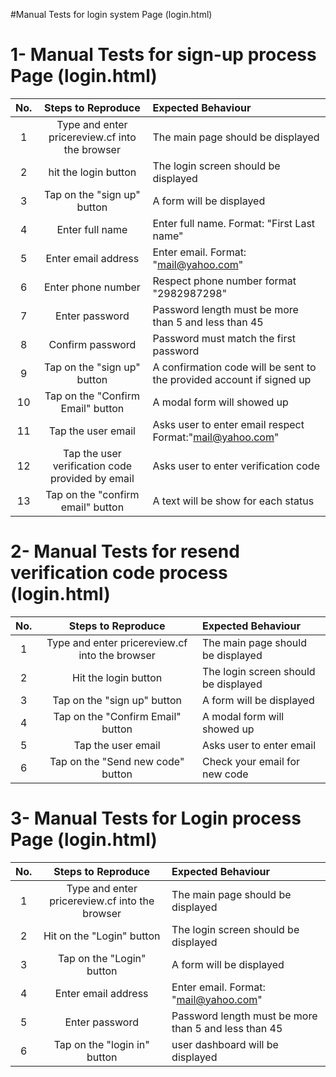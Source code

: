#Manual Tests for login system Page (login.html)

# 1- Manual Tests for sign-up process Page (login.html)

| No.  | Steps to Reproduce  | Expected Behaviour |
| :-----: |:-----------------------------------------------------: | :-----------------------------------------------------------------------|
| 1 | Type and enter pricereview.cf into the browser               | The main page should be displayed   |
| 2 | hit the login button 				           | The login screen should be displayed   |
| 3 | Tap on the "sign up" button     	   			   | A form will be displayed    |
| 4 | Enter full name                              		   | Enter full name. Format: "First Last name"     |
| 5 | Enter email address                                          | Enter email. Format: "mail@yahoo.com"   |
| 6 | Enter phone number                                           | Respect phone number format "2982987298"    |
| 7 | Enter password                              		   | Password length must be more than 5 and less than 45  |
| 8 | Confirm password                                             | Password must match the first password    |
| 9 | Tap on the "sign up" button                        	   | A confirmation code will be sent to the provided account if signed up   |
| 10 | Tap on the "Confirm Email" button                           | A modal form will showed up     |
| 11 | Tap the user email					   | Asks user to enter email respect Format:"mail@yahoo.com"    |
| 12 | Tap the user verification code provided by email		   | Asks user to enter verification code    |
| 13 | Tap on the "confirm email" button			   | A text will be show for each status   |

# 2- Manual Tests for resend verification code process (login.html)

| No.  | Steps to Reproduce  | Expected Behaviour |
| :-----: |:-----------------------------------------------------: | :-----------------------------------------------------------------------|
| 1 | Type and enter pricereview.cf into the browser               | The main page should be displayed   |
| 2 | Hit the login button 				           | The login screen should be displayed   |
| 3 | Tap on the "sign up" button     	   			   | A form will be displayed    |
| 4 | Tap on the "Confirm Email" button                            | A modal form will showed up     |
| 5 | Tap the user email					   | Asks user to enter email    |
| 6 | Tap on the "Send new code" button				   | Check your email for new code   |

# 3- Manual Tests for Login process Page (login.html)

| No.  | Steps to Reproduce  | Expected Behaviour |
| :-----: |:-----------------------------------------------------: | :-----------------------------------------------------------------------|
| 1 | Type and enter pricereview.cf into the browser               | The main page should be displayed   |
| 2 | Hit on the "Login" button 			     	   | The login screen should be displayed   |
| 3 | Tap on the "Login" button        				   | A form will be displayed   |
| 4 | Enter email address                                          | Enter email. Format: "mail@yahoo.com"   |
| 5 | Enter password                              		   | Password length must be more than 5 and less than 45  |
| 6 | Tap on the "login in" button                                 | user dashboard will be displayed     |



